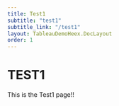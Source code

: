 ```yaml
---
title: Test1
subtitle: "test1"
subtitle_link: "/test1"
layout: TableauDemoHeex.DocLayout
order: 1
---
```


# TEST1

This is the Test1 page!!
